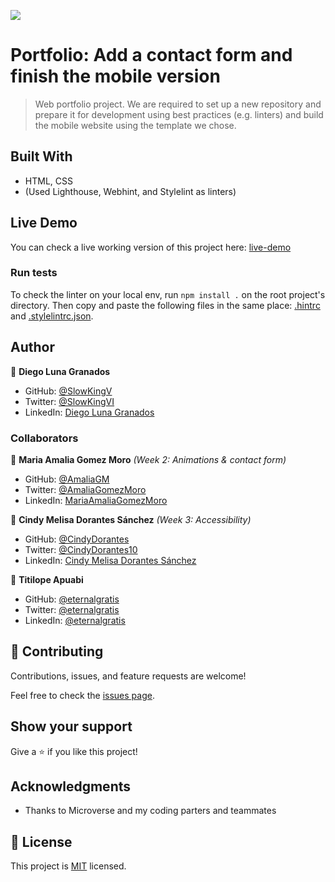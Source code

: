 ![](https://img.shields.io/badge/Microverse-blueviolet)

# Portfolio: Add a contact form and finish the mobile version

> Web portfolio project. We are required to set up a new repository and prepare it for development using best practices (e.g. linters) and build the mobile website using the template we chose.

## Built With

- HTML, CSS
- (Used Lighthouse, Webhint, and Stylelint as linters)

## Live Demo

You can check a live working version of this project here: [live-demo](https://slowkingv.github.io/portfolio-project/)

### Run tests

To check the linter on your local env, run `npm install .` on the root project's directory.
Then copy and paste the following files in the same place: [.hintrc](https://github.com/microverseinc/linters-config/blob/master/html-css/.hintrc) and [.stylelintrc.json](https://github.com/microverseinc/linters-config/blob/master/html-css/.stylelintrc.json).

## Author

👤 **Diego Luna Granados**

- GitHub: [@SlowKingV](https://github.com/SlowKingV)
- Twitter: [@SlowKingVI](https://twitter.com/SlowKingVI)
- LinkedIn: [Diego Luna Granados](https://www.linkedin.com/in/diego-luna-granados/)

### Collaborators

👤 **Maria Amalia Gomez Moro** _(Week 2: Animations & contact form)_

- GitHub: [@AmaliaGM](https://github.com/AmaliaGM)
- Twitter: [@AmaliaGomezMoro](https://twitter.com/AmaliaGomezMoro)
- LinkedIn: [MariaAmaliaGomezMoro](https://www.linkedin.com/in/maria-amalia-gomez-moro-7047a6114/)

👤 **Cindy Melisa Dorantes Sánchez** _(Week 3: Accessibility)_

- GitHub: [@CindyDorantes](https://github.com/CindyDorantes)
- Twitter: [@CindyDorantes10](https://twitter.com/CindyDorantes10)
- LinkedIn: [Cindy Melisa Dorantes Sánchez](https://www.linkedin.com/in/cindydorantessanchez/)

👤 **Titilope Apuabi**

- GitHub: [@eternalgratis](https://github.com/Eternalgratis)
- Twitter: [@eternalgratis](https://twitter.com/eternalgratis)
- LinkedIn: [@eternalgratis](https://www.linkedin.com/in/titilope-apuabi-69a98719b/)

## 🤝 Contributing

Contributions, issues, and feature requests are welcome!

Feel free to check the [issues page](../../issues/).

## Show your support

Give a ⭐️ if you like this project!

## Acknowledgments

- Thanks to Microverse and my coding parters and teammates

## 📝 License

This project is [MIT](./LICENSE) licensed.
